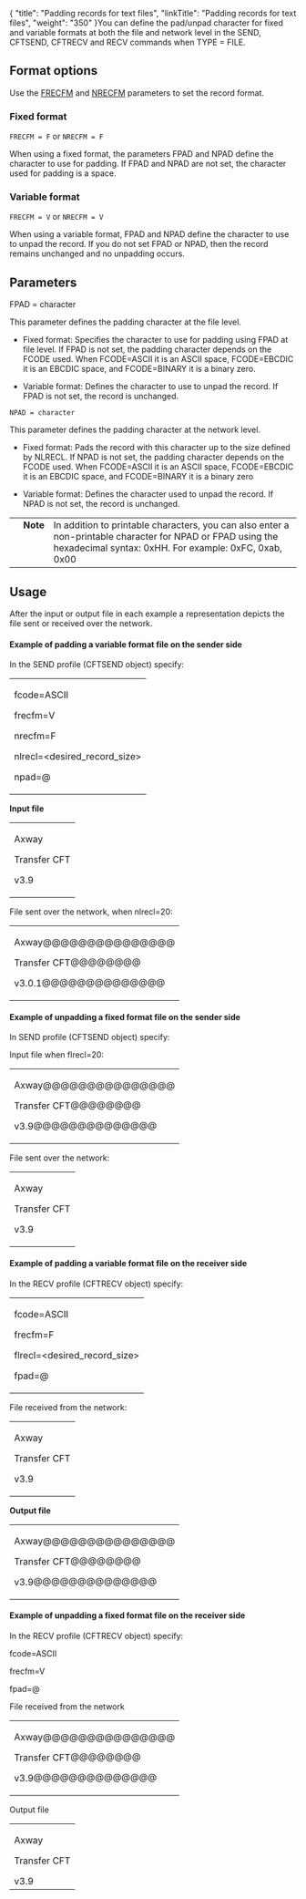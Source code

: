 {
    "title": "Padding records for text files",
    "linkTitle": "Padding records for text files",
    "weight": "350"
}You can define the pad/unpad character for fixed and variable formats at both the file and network level in the SEND, CFTSEND, CFTRECV and RECV commands when TYPE = FILE.

## <span id="Format"></span>Format options

Use the [FRECFM](../../../c_intro_userinterfaces/command_summary/parameter_intro/frecfm) and [NRECFM](../../../c_intro_userinterfaces/command_summary/parameter_intro/nrecfm) parameters to set the record format.

### Fixed format

`FRECFM = F` or `NRECFM = F`

When using a fixed format, the parameters FPAD and NPAD define the character to use for padding. If FPAD and NPAD are not set, the character used for padding is a space.

### Variable format

`FRECFM = V` or `NRECFM = V`

When using a variable format, FPAD and NPAD define the character to use to unpad the record. If you do not set FPAD or NPAD, then the record remains unchanged and no unpadding occurs.

## <span id="Paramete"></span>Parameters

FPAD = character

This parameter defines the padding character at the file level.

-   Fixed format: Specifies the character to use for padding using FPAD at file level. If FPAD is not set, the padding character depends on the FCODE used. When FCODE=ASCII it is an ASCII space, FCODE=EBCDIC it is an EBCDIC space, and FCODE=BINARY it is a binary zero.
-   Variable format: Defines the character to use to unpad the record. If FPAD is not set, the record is unchanged.

`NPAD = character`

This parameter defines the padding character at the network level.

-   Fixed format: Pads the record with this character up to the size defined by NLRECL. If NPAD is not set, the padding character depends on the FCODE used. When FCODE=ASCII it is an ASCII space, FCODE=EBCDIC it is an EBCDIC space, and FCODE=BINARY it is a binary zero
-   Variable format: Defines the character used to unpad the record. If NPAD is not set, the record is unchanged.

<table cellpadding="0" cellspacing="0">
   <col/>
   <col/>
   <col/>
      <tr>
         <td valign="top">         </td>
         <td valign="top"><span><b>Note</b></span>
         </td>
         <td data-mc-autonum="&lt;b&gt;Note&lt;/b&gt;" valign="top">In addition to printable characters, you can also enter a non-printable character for NPAD or FPAD using the hexadecimal syntax: 0xHH. For example: <span>0xFC, 0xab, 0x00</span>         </td>
      </tr>
</table>

## Usage

After the input or output file in each example a representation depicts the file sent or received over the network.

#### Example of padding a variable format file on the sender side

In the SEND profile (CFTSEND object) specify:

<table cellspacing="0">
   <col/>
   <tbody>
      <tr>
         <td>
            <p>fcode=ASCII</p>
            <p>frecfm=V</p>
            <p>nrecfm=F</p>
            <p>nlrecl=&lt;desired_record_size&gt;</p>
            <p>npad=@</p>
         </td>
      </tr>
   </tbody>
</table>

**Input file**

<table cellspacing="0">
   <col/>
   <tbody>
      <tr>
         <td>
            <p>Axway</p>
            <p>Transfer CFT</p>
            <p>v<span>3.9</span></p>
         </td>
      </tr>
   </tbody>
</table>

File sent over the network, when nlrecl=20:

<table cellspacing="0">
   <col/>
   <tbody>
      <tr>
         <td>
            <p>Axway@@@@@@@@@@@@@@@</p>
            <p>Transfer CFT@@@@@@@@</p>
            <p>v3.0.1@@@@@@@@@@@@@@</p>
         </td>
      </tr>
   </tbody>
</table>

#### Example of unpadding a fixed format file on the sender side

In SEND profile (CFTSEND object) specify:

Input file when flrecl=20:

<table cellspacing="0">
   <col/>
   <tbody>
      <tr>
         <td>
            <p>Axway@@@@@@@@@@@@@@@
</p>
            <p>Transfer CFT@@@@@@@@
</p>
            <p>v<span>3.9</span>@@@@@@@@@@@@@@
</p>
         </td>
      </tr>
   </tbody>
</table>

File sent over the network:

<table cellspacing="0">
   <col/>
   <tbody>
      <tr>
         <td>
            <p>Axway</p>
            <p>Transfer CFT</p>
            <p>v<span>3.9</span></p>
         </td>
      </tr>
   </tbody>
</table>

#### Example of padding a variable format file on the receiver side

In the RECV profile (CFTRECV object) specify:

<table cellspacing="0">
   <col/>
   <tbody>
      <tr>
         <td>
            <p>fcode=ASCII</p>
            <p>frecfm=F</p>
            <p>flrecl=&lt;desired_record_size&gt;</p>
            <p>fpad=@</p>
         </td>
      </tr>
   </tbody>
</table>

File received from the network:

<table cellspacing="0">
   <col/>
   <tbody>
      <tr>
         <td>
            <p>Axway</p>
            <p>Transfer CFT</p>
            <p>v<span>3.9</span></p>
         </td>
      </tr>
   </tbody>
</table>

**Output file**

<table cellspacing="0">
   <col/>
   <tbody>
      <tr>
         <td>
            <p>Axway@@@@@@@@@@@@@@@</p>
            <p>Transfer CFT@@@@@@@@</p>
            <p>v<span>3.9</span>@@@@@@@@@@@@@@</p>
         </td>
      </tr>
   </tbody>
</table>

#### Example of unpadding a fixed format file on the receiver side

In the RECV profile (CFTRECV object) specify:

fcode=ASCII

frecfm=V

fpad=@

File received from the network

<table cellspacing="0">
   <col/>
   <tbody>
      <tr>
         <td>
            <p>Axway@@@@@@@@@@@@@@@</p>
            <p>Transfer CFT@@@@@@@@</p>
            <p>v<span>3.9</span>@@@@@@@@@@@@@@</p>
         </td>
      </tr>
   </tbody>
</table>

Output file

<table cellspacing="0">
   <col/>
   <tbody>
      <tr>
         <td>
            <p>Axway</p>
            <p>Transfer CFT</p>v<span>3.9</span>         </td>
      </tr>
   </tbody>
</table>
